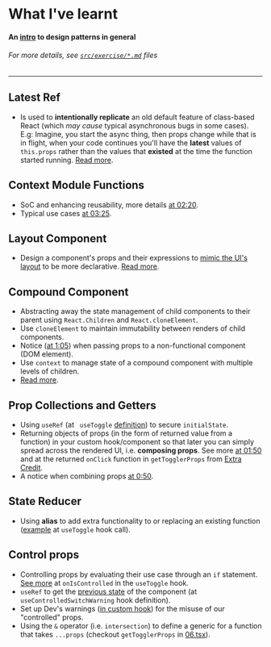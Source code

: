 # What I've learnt

#### An [intro](https://kentcdodds.com/blog/aha-programming) to design patterns in general
###### *For more details, see [`src/exercise/*.md`](https://github.com/HelpMe-Pls/advanced-react-patterns/tree/master/src/exercise) files*
-------------

## Latest Ref
- Is used to **intentionally replicate** an old default feature of class-based React (which *may cause* typical asynchronous bugs in some cases). E.g: Imagine, you start the async thing, then props change while that is in flight, when your code continues you'll have the **latest** values of `this.props` rather than the values that **existed** at the time the function started running. [Read more](https://epicreact.dev/how-react-uses-closures-to-avoid-bugs/).

## Context Module Functions
- SoC and enhancing reusability, more details [at 02:20](https://epicreact.dev/modules/advanced-react-patterns/context-module-functions-solution).
- Typical use cases [at 03:25](https://epicreact.dev/modules/advanced-react-patterns/context-module-functions-solution).

## Layout Component 
- Design a component's props and their expressions to [mimic the UI's layout](https://github.com/HelpMe-Pls/advanced-react-patterns/blob/extra/src/final/TS/02.tsx) to be more declarative. [Read more](https://epicreact.dev/one-react-mistake-thats-slowing-you-down/).

## Compound Component
- Abstracting away the state management of child components to their parent using `React.Children` and `React.cloneElement`.
- Use `cloneElement` to maintain immutability between renders of child components.
- Notice ([at 1:05](https://epicreact.dev/modules/advanced-react-patterns/compound-components-extra-credit-solution-1)) when passing props to a non-functional component (DOM element).
- Use `context` to manage state of a compound component with multiple levels of children.
- [Read more](https://ryanflorence.dev/p/advanced-element-composition-in-react).

## Prop Collections and Getters
- Using `useRef` (at ` useToggle` [definition](https://github.com/HelpMe-Pls/advanced-react-patterns/blob/extra/src/final/TS/04.tsx)) to secure `initialState`.
- Returning objects of props (in the form of returned value from a function) in your custom hook/component so that later you can simply spread across the rendered UI, i.e. **composing props**. See more [at 01:50](https://epicreact.dev/modules/advanced-react-patterns/prop-collections-and-getters-extra-credit-solution-1) and at the returned `onClick` function in `getTogglerProps` from [Extra Credit](https://github.com/HelpMe-Pls/advanced-react-patterns/blob/master/src/final/04.extra-1.js).
- A notice when combining props [at 0:50](https://epicreact.dev/modules/advanced-react-patterns/prop-collections-and-getters-extra-credit-solution-1).

## State Reducer
- Using **alias** to add extra functionality to or replacing an existing function ([example](https://github.com/HelpMe-Pls/advanced-react-patterns/blob/extra/src/final/TS/05.tsx) at `useToggle` hook call).

## Control props
- Controlling props by evaluating their use case through an `if` statement. [See more](https://github.com/HelpMe-Pls/advanced-react-patterns/blob/master/src/exercise/06.js) at `onIsControlled` in the `useToggle` hook. 
- `useRef` to get the [previous state](https://github.com/HelpMe-Pls/advanced-react-patterns/blob/master/src/exercise/06.js) of the component (at `useControlledSwitchWarning` hook definition).
- Set up Dev's warnings ([in custom hook](https://github.com/HelpMe-Pls/advanced-react-patterns/blob/extra/src/utils.tsx)) for the misuse of our "controlled" props.
- Using the `&` operator (i.e. `intersection`) to define a generic for a function that takes `...props` (checkout `getTogglerProps` in [06.tsx](https://github.com/HelpMe-Pls/advanced-react-patterns/blob/extra/src/final/TS/06.tsx)).